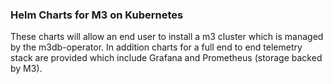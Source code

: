 ### Helm Charts for M3 on Kubernetes

These charts will allow an end user to install a m3 cluster which is managed
by the m3db-operator. In addition charts for a full end to end telemetry stack
are provided which include Grafana and Prometheus (storage backed by M3). 
